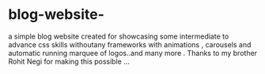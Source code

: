 # blog-website-
a simple blog website created for showcasing some intermediate to advance css skills withoutany frameworks with animations , carousels and automatic running marquee of logos..and many more . Thanks to my brother Rohit Negi for making this possible ...  
